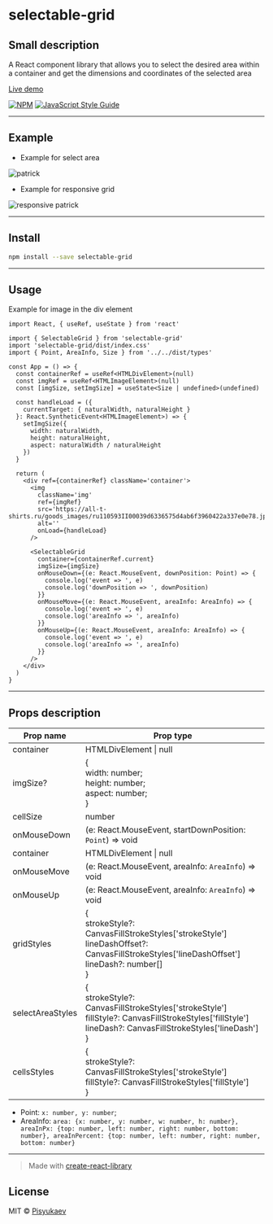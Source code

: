 # selectable-grid

## Small description

A React component library that allows you to select the desired area within a container and get the dimensions and coordinates of the selected area

[Live demo](https://pisyukaev.github.io/selectable-grid/)

[![NPM](https://img.shields.io/npm/v/selectable-grid.svg)](https://www.npmjs.com/package/selectable-grid) [![JavaScript Style Guide](https://img.shields.io/badge/code_style-standard-brightgreen.svg)](https://standardjs.com)

* * *


## Example

- Example for select area

![patrick](https://i.ibb.co/hBbts3M/patrik.gif)

- Example for responsive grid

![responsive patrick](https://i.ibb.co/SQ8Q35D/patrik-responsive.gif)

* * *

## Install

```bash
npm install --save selectable-grid
```

* * *

## Usage

Example for image in the div element

```tsx
import React, { useRef, useState } from 'react'

import { SelectableGrid } from 'selectable-grid'
import 'selectable-grid/dist/index.css'
import { Point, AreaInfo, Size } from '../../dist/types'

const App = () => {
  const containerRef = useRef<HTMLDivElement>(null)
  const imgRef = useRef<HTMLImageElement>(null)
  const [imgSize, setImgSize] = useState<Size | undefined>(undefined)

  const handleLoad = ({
    currentTarget: { naturalWidth, naturalHeight }
  }: React.SyntheticEvent<HTMLImageElement>) => {
    setImgSize({
      width: naturalWidth,
      height: naturalHeight,
      aspect: naturalWidth / naturalHeight
    })
  }

  return (
    <div ref={containerRef} className='container'>
      <img
        className='img'
        ref={imgRef}
        src='https://all-t-shirts.ru/goods_images/ru110593II00039d6336575d4ab6f3960422a337e0e78.jpg'
        alt=''
        onLoad={handleLoad}
      />

      <SelectableGrid
        container={containerRef.current}
        imgSize={imgSize}
        onMouseDown={(e: React.MouseEvent, downPosition: Point) => {
          console.log('event => ', e)
          console.log('downPosition => ', downPosition)
        }}
        onMouseMove={(e: React.MouseEvent, areaInfo: AreaInfo) => {
          console.log('event => ', e)
          console.log('areaInfo => ', areaInfo)
        }}
        onMouseUp={(e: React.MouseEvent, areaInfo: AreaInfo) => {
          console.log('event => ', e)
          console.log('areaInfo => ', areaInfo)
        }}
      />
    </div>
  )
}
```
* * *

## Props description

|Prop name|Prop type|
|---|---|
|container|HTMLDivElement \| null|
|imgSize?| {<br/>width: number; <br/>height: number;<br/> aspect: number;<br/>}|
|cellSize|number|
|onMouseDown|(e: React.MouseEvent, startDownPosition: `Point`) => void|
|container|HTMLDivElement \| null|
|onMouseMove|(e: React.MouseEvent, areaInfo: `AreaInfo`) => void|
|onMouseUp|(e: React.MouseEvent, areaInfo: `AreaInfo`) => void|
|gridStyles|{<br/>strokeStyle?: CanvasFillStrokeStyles['strokeStyle']<br/>lineDashOffset?: CanvasFillStrokeStyles['lineDashOffset']<br/>lineDash?: number[]<br/>}|
|selectAreaStyles|{<br/>strokeStyle?: CanvasFillStrokeStyles['strokeStyle']<br/>fillStyle?: CanvasFillStrokeStyles['fillStyle']<br/>lineDash?: CanvasFillStrokeStyles['lineDash']<br/>}|
|cellsStyles|{<br/>strokeStyle?: CanvasFillStrokeStyles['strokeStyle']<br/>fillStyle?: CanvasFillStrokeStyles['fillStyle']<br/>}|

- Point: `x: number, y: number`;
- AreaInfo: `area: {x: number, y: number, w: number, h: number}, areaInPx: {top: number, left: number, right: number, bottom: number}, areaInPercent: {top: number, left: number, right: number, bottom: number}`

* * *

> Made with [create-react-library](https://www.npmjs.com/package/create-react-library)

## License

MIT © [Pisyukaev](https://github.com/Pisyukaev)

